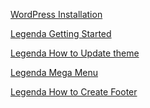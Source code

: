 <div class="index">

[WordPress Installation](WordPress_Installation)

[Legenda Getting Started](Legenda_Getting_Started)

[Legenda How to Update theme](Legenda_How_to_Update_theme)

[Legenda Mega Menu](Legenda_Mega_Menu)

[Legenda How to Create Footer](Legenda_How_to_Create_Footer)

</div>